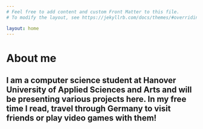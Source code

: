 ```yaml
---
# Feel free to add content and custom Front Matter to this file.
# To modify the layout, see https://jekyllrb.com/docs/themes/#overriding-theme-defaults

layout: home
---
```

# About me

I am a computer science student at Hanover University of Applied Sciences and Arts and will be presenting various projects here. In my free time I read, travel through Germany to visit friends or play video games with them!
---
